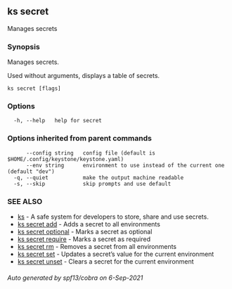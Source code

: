## ks secret

Manages secrets

### Synopsis

Manages secrets.

Used without arguments, displays a table of secrets.

```
ks secret [flags]
```

### Options

```
  -h, --help   help for secret
```

### Options inherited from parent commands

```
      --config string   config file (default is $HOME/.config/keystone/keystone.yaml)
      --env string      environment to use instead of the current one (default "dev")
  -q, --quiet           make the output machine readable
  -s, --skip            skip prompts and use default
```

### SEE ALSO

* [ks](ks.md)	 - A safe system for developers to store, share and use secrets.
* [ks secret add](ks_secret_add.md)	 - Adds a secret to all environments
* [ks secret optional](ks_secret_optional.md)	 - Marks a secret as optional
* [ks secret require](ks_secret_require.md)	 - Marks a secret as required
* [ks secret rm](ks_secret_rm.md)	 - Removes a secret from all environments
* [ks secret set](ks_secret_set.md)	 - Updates a secret’s value for the current environment
* [ks secret unset](ks_secret_unset.md)	 - Clears a secret for the current environment

###### Auto generated by spf13/cobra on 6-Sep-2021
